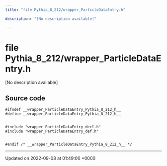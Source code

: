 ```yaml
---
title: "file Pythia_8_212/wrapper_ParticleDataEntry.h"

description: "[No description available]"

---
```


# file Pythia_8_212/wrapper_ParticleDataEntry.h

[No description available]




## Source code

```
#ifndef __wrapper_ParticleDataEntry_Pythia_8_212_h__
#define __wrapper_ParticleDataEntry_Pythia_8_212_h__


#include "wrapper_ParticleDataEntry_decl.h"
#include "wrapper_ParticleDataEntry_def.h"


#endif /* __wrapper_ParticleDataEntry_Pythia_8_212_h__ */
```


-------------------------------

Updated on 2022-09-08 at 01:49:00 +0000
